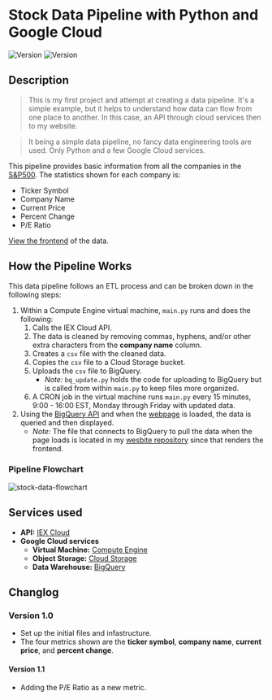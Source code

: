 # Stock Data Pipeline with Python and Google Cloud

<div>
    <img alt="Version" src="https://img.shields.io/badge/Current Version-1.1-blue.svg?cacheSeconds=2592000" />
    <img alt="Version" src="https://img.shields.io/badge/Project Number-1-orange.svg?cacheSeconds=2592000" />
</div>

## Description
> This is my first project and attempt at creating a data pipeline. It's a simple example, but it helps to understand how data can flow from one place to another. In this case, an API through cloud services then to my website.

> It being a simple data pipeline, no fancy data engineering tools are used. Only Python and a few Google Cloud services.

This pipeline provides basic information from all the companies in the [S&P500](https://markets.businessinsider.com/index/components/s&p_500?op=1). The statistics shown for each company is:
* Ticker Symbol
* Company Name
* Current Price
* Percent Change
* P/E Ratio

[View the frontend](https://www.digitalghost.dev/projects/stock-data-pipeline) of the data.

## How the Pipeline Works

This data pipeline follows an ETL process and can be broken down in the following steps:

1. Within a Compute Engine virtual machine, `main.py` runs and does the following:
    1. Calls the IEX Cloud API.
    2. The data is cleaned by removing commas, hyphens, and/or other extra characters from the **company name** column.
    3. Creates a `csv` file with the cleaned data.
    4. Copies the `csv` file to a Cloud Storage bucket.
    5. Uploads the `csv` file to BigQuery. 
        * *Note:* `bq_update.py` holds the code for uploading to BigQuery but is called from within `main.py` to keep files more organized.
    6. A CRON job in the virtual machine runs `main.py` every 15 minutes, 9:00 - 16:00 EST, Monday through Friday with updated data.
2. Using the [BigQuery API](https://cloud.google.com/bigquery/docs/quickstarts/quickstart-client-libraries) and when the [webpage](https://www.digitalghost.dev/projects/data-pipeline) is loaded, the data is queried and then displayed.
    * *Note:* The file that connects to BigQuery to pull the data when the page loads is located in my [wesbite repository](https://github.com/digitalghost-dev/website/) since that renders the frontend.

### Pipeline Flowchart
![stock-data-flowchart](https://storage.googleapis.com/personal-website-nv-bucket/stock_data_pipeline_chart.png)

## Services used

* **API:** [IEX Cloud](https://www.iexcloud.io)
* **Google Cloud services**
    * **Virtual Machine:** [Compute Engine ](https://cloud.google.com/compute)
    * **Object Storage:** [Cloud Storage](https://cloud.google.com/storage)
    * **Data Warehouse:** [BigQuery](https://cloud.google.com/bigquery/)

## Changlog

### Version 1.0

* Set up the initial files and infastructure.
* The four metrics shown are the **ticker symbol**, **company name**, **current price**, and **percent change**.

#### Version 1.1

* Adding the P/E Ratio as a new metric.